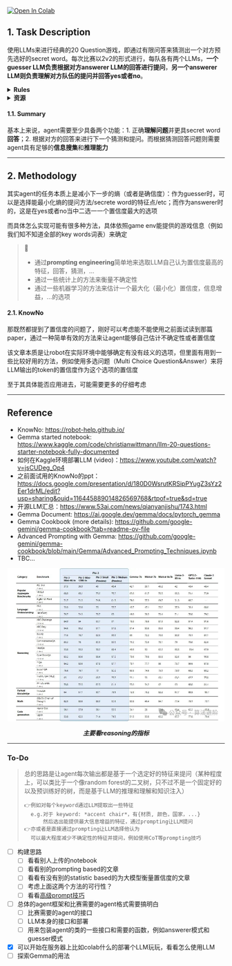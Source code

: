 <!-- # Kaggle_20Q
kaggle 20Q noob team from three academic trashes -->

<a href="https://colab.research.google.com/github/tttequila/Kaggle_20Q/blob/main/LLM_Agent.ipynb" target="_parent"><img src="https://colab.research.google.com/assets/colab-badge.svg" alt="Open In Colab"/></a>

## 1. Task Description
使用LLMs来进行经典的20 Question游戏，即通过有限问答来猜测出一个对方预先选好的secret word。每次比赛以2v2的形式进行，每队各有两个LLMs，**一个guesser LLM负责根据对方answerer LLM的回答进行提问**，**另一个answerer LLM则负责理解对方队伍的提问并回答yes或者no**。

<details>
        <summary><b> Rules </b></summary>

1. 游戏会被限制在20轮内，超过轮数双方判负
2. 提问限制在2000个字符内
3. 回答限制在100个字符内
4. answerer只能回答yes或者no
5. 任何违规行为直接判负

</details>

<details>
        <summary><b> 资源 </b></summary>

100G disk，16G RAM，T4 GPU

</details>

#### 1.1. Summary
基本上来说，agent需要至少具备两个功能：1. 正确**理解问题**并更具secret word**回答**；2. 根据对方的回答来进行下一个猜测和提问。而根据猜测回答问题则需要agent具有足够的**信息搜集**和**推理能力**

---

## 2. Methodology
其实agent的任务本质上是减小下一步的熵（或者是确信度）：作为guesser时，可以是选择能最小化熵的提问方法/secrete word的特征点/etc；而作为answerer时的，这是在yes或者no当中二选一一个置信度最大的选项

而具体怎么实现可能有很多种方法，具体依照game env能提供的游戏信息（例如我们知不知道全部的key words词表）来确定
> 💬
> - 通过**prompting engineering**简单地来选取LLM自己认为置信度最高的特征，回答，猜测，...
> - 通过一些统计上的方法来衡量不确定性
> - 通过一些机器学习的方法来估计一个最大化（最小化）置信度，信息增益，...的选项
>

<!-- <details>
    <summary><b> Draft </b></summary>  -->

#### 2.1. KnowNo

那既然都提到了置信度的问题了，刚好可以考虑能不能使用之前面试读到那篇paper，通过一种简单有效的方法来让agent能够自己估计不确定性或者置信度

该文章本质是让robot在实际环境中能够确定有没有歧义的选项，但里面有用到一些比较好用的方法，例如使用多选问题（Multi Choice Question&Answer）来将LLM输出的token的置信度作为这个选项的置信度

至于其具体能否应用进去，可能需要更多的仔细考虑

<!-- </details> -->
---
<!--
## 3. To-do 📝
暂时来说，目前还在形成思路的阶段，但是有一些东西可以先去了解

- [ ] 怎么部署LLM

> - 这个似乎有很多不同的方法，例如Kaggle似乎原生支持一些合作商的LLM（这里主要是Gemma）的调用，如果我想在自己的环境下测试的话（或者colab环境），可能需要考虑别的方法
> - Kaggle也提供了一些别的LLM，例如Llama 3的各种库的模型实现，并且例如Llama 3，Kaggle也提供了Vertex AI（似乎是Google提供给用户部署LLM的云）的跳转链接。但具体怎么部署还需要自己探索
> - 别的一些开源模型比如Claude等，可以自己获取自己部署
> 
> *但请记住，我们只有16G，应该只能部署一些7B左右的LLM，而且可能需要考虑到会不会有别的小一点的辅助模型需要训练和部署*
- [ ] 思考一下agent的大致框架
- [ ] 看started notebook，对agent的实现有个大概的概念
- [ ] 看论文，或者去搜集别的思路（Chain of Thoughts）来看看能不能达成目标
- [ ] TBC...

---
 -->

## Reference
- KnowNo: https://robot-help.github.io/
- Gemma started notebook: https://www.kaggle.com/code/christianwittmann/llm-20-questions-starter-notebook-fully-documented
- 如何在Kaggle环境部署LLM (video)：https://www.youtube.com/watch?v=jsCUDeg_Op4
- 之前面试用的KnowNo的ppt：https://docs.google.com/presentation/d/180D0WsrutKRSipPYugZ3sYz2Eer1drML/edit?usp=sharing&ouid=116445889014826569768&rtpof=true&sd=true
- 开源LLM汇总：https://www.53ai.com/news/qianyanjishu/1743.html
- Gemma Document: https://ai.google.dev/gemma/docs/pytorch_gemma
- Gemma Cookbook (more details): https://github.com/google-gemini/gemma-cookbook?tab=readme-ov-file
- Advanced Prompting with Gemma: https://github.com/google-gemini/gemma-cookbook/blob/main/Gemma/Advanced_Prompting_Techniques.ipynb
- TBC...



![主要看reasoning的指标](imgs/image.png)
<center><i><b> 主要看reasoning的指标 </b></i></center>

----

### To-Do

> 总的思路是让agent每次输出都是基于一个选定好的特征来提问（某种程度上，可以类比于一个像random forest的二叉树，只不过不是一个固定好的以及预训练好的树，而是基于LLM的推理和理解和知识注入）
>
>     👉例如对每个keyword通过LLM提取出一些特征
>       e.g.对于 keyword: *accent chair*，有{材质, 颜色，国家，...}
>           然后选出能提供最大信息增益的特征，通过prompting让LLM提问
>     👉亦或者是直接通过prompting让LLM选择他认为
>       可以最大程度减少不确定性的特征并提问，例如使用CoT等prompting技巧     

- [ ] 构建思路
  - [ ] 看看别人上传的notebook
  - [ ] 看看别的prompting based的文章
  - [ ] 看看有没有别的statistic based的为大模型衡量置信度的文章
  - [ ] 考虑上面这两个方法的可行性？
  - [ ] 看看[高级prompt技巧](https://github.com/google-gemini/gemma-cookbook/blob/main/Gemma/Advanced_Prompting_Techniques.ipynb)
- [ ] 总体的agent框架和比赛需要的agent格式需要搞明白
  - [ ] 比赛需要的agent的接口
  - [ ] LLM本身的接口和部署
  - [ ] 用来包装agent的类的一些接口和需要的函数，例如answerer模式和guesser模式
- [x] 可以开始在服务器上比如colab什么的部署个LLM玩玩，看看怎么使用LLM
- [ ] 探索Gemma的用法
